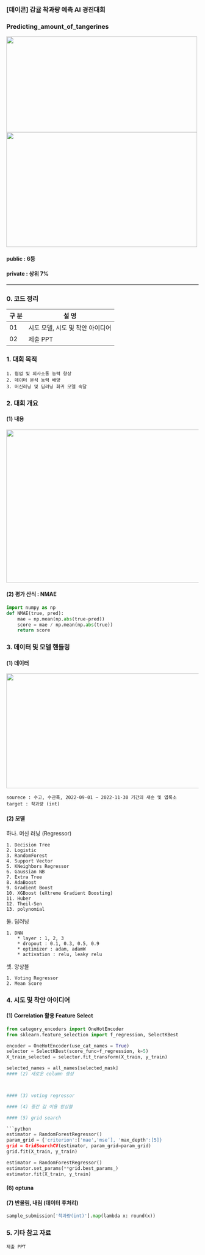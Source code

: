 ### [데이콘] 감귤 착과량 예측 AI 경진대회
### Predicting_amount_of_tangerines
<img src="https://user-images.githubusercontent.com/83712521/209253559-18bc6b5e-57c7-4eb7-9ca0-def609d0626f.png" width="500" height="250">

<img src="https://user-images.githubusercontent.com/83712521/209253528-76191999-6f1f-4665-a236-47b82eab6cb3.png" width="500" height="300">



#### public : 6등
#### private : 상위 7%

---

### 0. 코드 정리
<table> 
    <thead>
        <tr>
            <th>구    분</th>
            <th>설    명</th>
        </tr>
    </thead>
    <tbody>
        <tr>
            <td> 01 </td>
            <td> 시도 모델, 시도 및 착안 아이디어 </td>
        </tr>
        <tr>
            <td> 02 </td>
            <td> 제출 PPT </td>
        </tr>
    </tbody>
</table>

### 1. 대회 목적

    1. 협업 및 의사소통 능력 향상
    2. 데이터 분석 능력 배양
    3. 머신러닝 및 딥러닝 회귀 모델 숙달

### 2. 대회 개요
#### (1) 내용
<img src="https://user-images.githubusercontent.com/83712521/209249341-87230027-5a63-44be-92de-eb1db6d81b40.png" width="600" height="400">

#### (2) 평가 산식 : NMAE

```python
import numpy as np
def NMAE(true, pred):
    mae = np.mean(np.abs(true-pred))
    score = mae / np.mean(np.abs(true))
    return score
```


### 3. 데이터 및 모델 핸들링

#### (1) 데이터

<img src="https://user-images.githubusercontent.com/83712521/209250837-1b9547f0-4364-4ca2-9b24-d727324b0eae.png" width="700" height="300">

    sourece : 수고, 수관폭, 2022-09-01 ~ 2022-11-30 기간의 새순 및 엽록소
    target : 착과량 (int)

#### (2) 모델


하나. 머신 러닝 (Regressor)

    1. Decision Tree 
    2. Logistic 
    3. RandomForest 
    4. Support Vector  
    5. KNeighbors Regressor
    6. Gaussian NB
    7. Extra Tree
    8. AdaBoost
    9. Gradient Boost
    10. XGBoost (eXtreme Gradient Boosting)
    11. Huber
    12. Theil-Sen 
    13. polynomial
    
둘. 딥러닝

    1. DNN
        * layer : 1, 2, 3
        * dropout : 0.1, 0.3, 0.5, 0.9
        * optimizer : adam, adamW
        * activation : relu, leaky relu
        
셋. 앙상블
    
    1. Voting Regressor
    2. Mean Score

### 4. 시도 및 착안 아이디어

#### (1) Correlation 활용 Feature Select
```python
from category_encoders import OneHotEncoder
from sklearn.feature_selection import f_regression, SelectKBest

encoder = OneHotEncoder(use_cat_names = True)
selector = SelectKBest(score_func=f_regression, k=5)
X_train_selected = selector.fit_transform(X_train, y_train)

selected_names = all_names[selected_mask]
#### (2) 새로운 column 생성



#### (3) voting regressor

#### (4) 중간 값 이용 앙상블

#### (5) grid search

```python
estimator = RandomForestRegressor()
param_grid = {'criterion':['mae','mse’], 'max_depth':[5]} 
grid = GridSearchCV(estimator, param_grid=param_grid) 
grid.fit(X_train, y_train)

estimator = RandomForestRegressor()
estimator.set_params(**grid.best_params_)
estimator.fit(X_train, y_train)
```


#### (6) optuna

#### (7) 반올림, 내림 (데이터 후처리)

```python
sample_submission['착과량(int)'].map(lambda x: round(x)) 
```

### 5. 기타 참고 자료

    제출 PPT 
 
